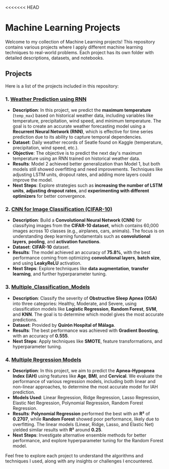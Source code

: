 <<<<<<< HEAD
# Machine Learning Projects

Welcome to my collection of Machine Learning projects! This repository contains various projects where I apply different machine learning techniques to real-world problems. Each project has its own folder with detailed descriptions, datasets, and notebooks.

## Projects

Here is a list of the projects included in this repository:

### 1. **[Weather Prediction using RNN](./Weather%20Prediction%20using%20RNN)**
   - **Description**: In this project, we predict the **maximum temperature** (`temp_max`) based on historical weather data, including variables like temperature, precipitation, wind speed, and minimum temperature. The goal is to create an accurate weather forecasting model using a **Recurrent Neural Network (RNN)**, which is effective for time series prediction due to its ability to capture temporal dependencies.
   - **Dataset**: Daily weather records of Seatle found on Kaggle (temperature, precipitation, wind speed, etc.).
   - **Objective**: The objective is to predict the next day's maximum temperature using an RNN trained on historical weather data.
   - **Results**: Model 2 achieved better generalization than Model 1, but both models still showed overfitting and need improvements. Techniques like adjusting LSTM units, dropout rates, and adding more layers could improve the model.
   - **Next Steps**: Explore strategies such as **increasing the number of LSTM units**, **adjusting dropout rates**, and **experimenting with different optimizers** for better convergence.

### 2. **[CNN for Image Classification (CIFAR-10)](./CNN%20for%20classification%20of%20image)**
   - **Description**: Build a **Convolutional Neural Network (CNN)** for classifying images from the **CIFAR-10 dataset**, which contains 60,000 images across 10 classes (e.g., airplanes, cars, animals). The focus is on understanding deep learning fundamentals such as **convolutional layers**, **pooling**, and **activation functions**.
   - **Dataset**: **CIFAR-10** dataset.
   - **Results**: The model achieved an accuracy of **75.8%**, with the best performance coming from optimizing **convolutional layers**, **batch size**, and using **LeakyReLU** activation.
   - **Next Steps**: Explore techniques like **data augmentation**, **transfer learning**, and further hyperparameter tuning.
     
### 3. **[Multiple_Classification_Models](./Multiple_Classification_Models)**
   - **Description**: Classify the severity of **Obstructive Sleep Apnea (OSA)** into three categories: Healthy, Moderate, and Severe, using classification models like **Logistic Regression**, **Random Forest**, **SVM**, and **KNN**. The goal is to determine which model gives the most accurate predictions.
   - **Dataset**: Provided by **Quirón Hospital of Málaga**.
   - **Results**: The best performance was achieved with **Gradient Boosting**, with an accuracy of **0.555**. 
   - **Next Steps**: Apply techniques like **SMOTE**, feature transformations, and hyperparameter tuning.

### 4. **[Multiple Regression Models](./Multiple_Regression_Models)**
   - **Description**: In this project, we aim to predict the **Apnea-Hypopnea Index (IAH)** using features like **Age**, **BMI**, and **Cervical**. We evaluate the performance of various regression models, including both linear and non-linear approaches, to determine the most accurate model for IAH prediction.
   - **Models Used**: Linear Regression, Ridge Regression, Lasso Regression, Elastic Net Regression, Polynomial Regression, Random Forest Regression.
   - **Results**: **Polynomial Regression** performed the best with an **R²** of **0.2707**, while **Random Forest** showed poor performance, likely due to overfitting. The linear models (Linear, Ridge, Lasso, and Elastic Net) yielded similar results with **R²** around **0.25**.
   - **Next Steps**: Investigate alternative ensemble methods for better performance, and explore hyperparameter tuning for the Random Forest model.

Feel free to explore each project to understand the algorithms and techniques I used, along with any insights or challenges I encountered.
